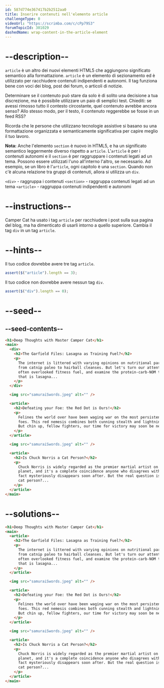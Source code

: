 ```yaml
---
id: 587d774e367417b2b2512aa0
title: Inserire contenuti nell'elemento article
challengeType: 0
videoUrl: "https://scrimba.com/c/cPp79S3"
forumTopicId: 301029
dashedName: wrap-content-in-the-article-element
---
```


# --description--

`article` è un altro dei nuovi elementi HTML5 che aggiungono significato semantico alla formattazione. `article` è un elemento di sezionamento ed è utilizzato per racchiudere contenuti indipendenti e autonomi. Il tag funziona bene con voci dei blog, post dei forum, o articoli di notizie.

Determinare se il contenuto può stare da solo è di solito una decisione a tua discrezione, ma è possibile utilizzare un paio di semplici test. Chiediti: se avessi rimosso tutto il contesto circostante, quel contenuto avrebbe ancora senso? Allo stesso modo, per il testo, il contenuto reggerebbe se fosse in un feed RSS?

Ricorda che le persone che utilizzano tecnologie assistive si basano su una formattazione organizzata e semanticamente significativa per capire meglio il tuo lavoro.

**Nota:** Anche l'elemento `section` è nuovo in HTML5, e ha un significato semantico leggermente diverso rispetto a `article`. L'`article` è per i contenuti autonomi e il `section` è per raggruppare i contenuti legati ad un tema. Possono essere utilizzati l'uno all'interno l'altro, se necessario. Ad esempio, se un libro è l'`article`, ogni capitolo è una `section`. Quando non c'è alcuna relazione tra gruppi di contenuti, allora si utilizza un `div`.

`<div>` - raggruppa i contenuti `<section>` - raggruppa contenuti legati ad un tema `<article>` - raggruppa contenuti indipendenti e autonomi

# --instructions--

Camper Cat ha usato i tag `article` per racchiudere i post sulla sua pagina del blog, ma ha dimenticato di usarli intorno a quello superiore. Cambia il tag `div` in un tag `article`.

# --hints--

Il tuo codice dovrebbe avere tre tag `article`.

```js
assert($("article").length == 3);
```

Il tuo codice non dovrebbe avere nessun tag `div`.

```js
assert($("div").length == 0);
```

# --seed--

## --seed-contents--

```html
<h1>Deep Thoughts with Master Camper Cat</h1>
<main>
  <div>
    <h2>The Garfield Files: Lasagna as Training Fuel?</h2>
    <p>
      The internet is littered with varying opinions on nutritional paradigms,
      from catnip paleo to hairball cleanses. But let's turn our attention to an
      often overlooked fitness fuel, and examine the protein-carb-NOM trifecta
      that is lasagna...
    </p>
  </div>

  <img src="samuraiSwords.jpeg" alt="" />

  <article>
    <h2>Defeating your Foe: the Red Dot is Ours!</h2>
    <p>
      Felines the world over have been waging war on the most persistent of
      foes. This red nemesis combines both cunning stealth and lightning speed.
      But chin up, fellow fighters, our time for victory may soon be near...
    </p>
  </article>

  <img src="samuraiSwords.jpeg" alt="" />

  <article>
    <h2>Is Chuck Norris a Cat Person?</h2>
    <p>
      Chuck Norris is widely regarded as the premier martial artist on the
      planet, and it's a complete coincidence anyone who disagrees with this
      fact mysteriously disappears soon after. But the real question is, is he a
      cat person?...
    </p>
  </article>
</main>
```

# --solutions--

```html
<h1>Deep Thoughts with Master Camper Cat</h1>
<main>
  <article>
    <h2>The Garfield Files: Lasagna as Training Fuel?</h2>
    <p>
      The internet is littered with varying opinions on nutritional paradigms,
      from catnip paleo to hairball cleanses. But let's turn our attention to an
      often overlooked fitness fuel, and examine the protein-carb-NOM trifecta
      that is lasagna...
    </p>
  </article>

  <img src="samuraiSwords.jpeg" alt="" />

  <article>
    <h2>Defeating your Foe: the Red Dot is Ours!</h2>
    <p>
      Felines the world over have been waging war on the most persistent of
      foes. This red nemesis combines both cunning stealth and lightning speed.
      But chin up, fellow fighters, our time for victory may soon be near...
    </p>
  </article>

  <img src="samuraiSwords.jpeg" alt="" />

  <article>
    <h2>Is Chuck Norris a Cat Person?</h2>
    <p>
      Chuck Norris is widely regarded as the premier martial artist on the
      planet, and it's a complete coincidence anyone who disagrees with this
      fact mysteriously disappears soon after. But the real question is, is he a
      cat person?...
    </p>
  </article>
</main>
```
